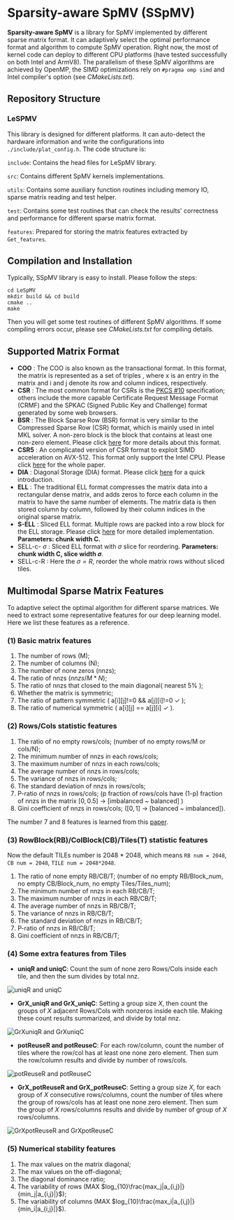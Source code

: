# Sparsity-aware SpMV (SSpMV)
**Sparsity-aware SpMV** is a library for SpMV implemented by different sparse matrix format.
It can adaptively select the optimal performance format and algorithm to compute SpMV operation.
Right now, the most of kernel code can deploy to different CPU platforms (have tested successfully on both Intel and ArmV8).
The parallelism of these SpMV algorithms are achieved by OpenMP, the SIMD optimizations rely on `#pragma omp simd` and Intel compiler's option (see *CMakeLists.txt*).

## Repository Structure


### LeSPMV
This library is designed for different platforms. It can auto-detect the hardware information and write the configurations into `./include/plat_config.h`. The code structure is:

`include`: Contains the head files for LeSpMV library. 

`src`: Contains different SpMV kernels implementations.

`utils`: Contains some auxiliary function routines including memory IO, sparse matrix reading and test helper.

`test`: Contains some test routines that can check the results' correctness and performance for different sparse matrix format.

`features`: Prepared for storing the matrix features extracted by `Get_features`.

## Compilation and Installation
Typically, SSpMV library is easy to install. Please follow the steps:
```
cd LeSpMV
mkdir build && cd build
cmake ..
make
```
Then you will get some test routines of different SpMV algorithms. If some compiling errors occur, please see *CMakeLists.txt* for compiling details.

## Supported Matrix Format
- **COO** : The COO is also known as the transactional format. In this format, the matrix is represented as a set of triples , where x is an entry in the matrix and i and j denote its row and column indices, respectively.
- **CSR** : The most common format for CSRs is the [PKCS #10](https://en.wikipedia.org/wiki/Certificate_signing_request) specification; others include the more capable Certificate Request Message Format (CRMF) and the SPKAC (Signed Public Key and Challenge) format generated by some web browsers.
- **BSR** : The Block Sparse Row (BSR) format is very similar to the Compressed Sparse Row (CSR) format, which is mainly used in intel MKL solver. A non-zero block is the block that contains at least one non-zero element. Please click [here](http://z-s.xyz/2019/04/20/Block-Compressed-Sparse-Row-BSR-Matrix-Format/) for more details about this format.
- **CSR5** : An complicated version of CSR format to exploit SIMD acceleration on AVX-512. This format only support the Intel CPU. Please click [here](https://arxiv.org/abs/1503.05032) for the whole paper.
- **DIA** : Diagonal Storage (DIA) format. Please click [here](https://phys.libretexts.org/Bookshelves/Mathematical_Physics_and_Pedagogy/Computational_Physics_(Chong)/08%3A_Sparse_Matrices/8.02%3A_Sparse_Matrix_Formats) for a quick introduction.
- **ELL** : The traditional ELL format compresses the matrix data into a rectangular dense matrix, and adds zeros to force each column in the matrix to have the same number of elements. The matrix data is then stored column by column, followed by their column indices in the original sparse matrix.
- **S-ELL** : Sliced ELL format. Multiple rows are packed into a row block for the ELL storage. Please click [here](https://library.eecs.utk.edu/storage/files/ut-eecs-14-727.pdf) for more detailed implementation. **Parameters: chunk width C.**
- SELL-c- $\sigma$ : Sliced ELL format with $\sigma$ slice for reordering. **Parameters: chunk width C, slice width $\sigma$**.
- SELL-c-R : Here the $\sigma=R$, reorder the whole matrix rows without sliced tiles.

## Multimodal Sparse Matrix Features
To adaptive select the optimal algorithm for different sparse matrices. We need to extract some representative features for our deep learning model. Here we list these features as a reference.
### (1) Basic matrix features
1. The number of rows (M);
2. The number of columns (N);
3. The number of none zeros (nnzs);
4. The ratio of nnzs ($nnzs/M*N$);
5. The ratio of nnzs that closed to the main diagonal( nearest 5% );
6. Whether the matrix is symmetric;
7. The ratio of pattern symmetric ( a[i][j]!=0 && a[j][i]!=0 &check; );
8. The ratio of numerical symmetric ( a[i][j] == a[j][i] &check; ).

### (2) Rows/Cols statistic features
1. The ratio of no empty rows/cols; (number of no empty rows/M or cols/N);
2. The minimum number of nnzs in each rows/cols;
3. The maximum number of nnzs in each rows/cols;
4. The average number of nnzs in rows/cols;
5. The variance of nnzs in rows/cols;
6. The standard deviation of nnzs in rows/cols;
7. P-ratio of nnzs in rows/cols; (p fraction of rows/cols have (1-p) fraction of nnzs in the matrix $[0, 0.5]$ -> [imbalanced ~ balanced] )
8. Gini coefficient of nnzs in rows/cols; ($[0, 1]$ -> [balanced ~ imbalanced]).

The number 7 and 8 features is learned from this [paper](https://dl.acm.org/doi/abs/10.1145/3572848.3577506).

### (3) RowBlock(RB)/ColBlock(CB)/Tiles(T) statistic features
Now the default TILEs number is 2048 * 2048, which means `RB num = 2048`, `CB num = 2048`, `TILE num = 2048*2048`.
1. The ratio of none empty RB/CB/T; (number of no empty RB/Block_num, no empty CB/Block_num, no empty Tiles/Tiles_num);
2. The minimum number of nnzs in each RB/CB/T;
3. The maximum number of nnzs in each RB/CB/T;
4. The average number of nnzs in RB/CB/T;
5. The variance of nnzs in RB/CB/T;
6. The standard deviation of nnzs in RB/CB/T;
7. P-ratio of nnzs in RB/CB/T; 
8. Gini coefficient of nnzs in RB/CB/T;

### (4) Some extra features from Tiles
- **uniqR and uniqC**: Count the sum of none zero Rows/Cols inside each tile, and then the sum divides by total nnz.

![uniqR and uniqC](https://github.com/lsl036/SSpMV/blob/master/img-folder/uniqR-C.png)

- **GrX_uniqR and GrX_uniqC**: Setting a group size *X*, then count the groups of *X* adjacent Rows/Cols with nonzeros inside each tile. Making these count results summarized, and divide by total nnz.

![GrXuniqR and GrXuniqC](https://github.com/lsl036/SSpMV/blob/master/img-folder/GrX_uniqR-C.png)

- **potReuseR and potReuseC**: For each row/column, count the number of tiles where the row/col has at least one none zero element. Then sum the row/column results and divide by number of rows/cols.

![potReuseR and potReuseC](https://github.com/lsl036/SSpMV/blob/master/img-folder/potReuseR-C.png)

- **GrX_potReuseR and GrX_potReuseC**: Setting a group size *X*, for each group of *X* consecutive rows/columns, count the number of tiles where the group of rows/cols has at least one none zero element. Then sum the group of *X* rows/columns results and divide by number of group of *X* rows/columns.

![GrXpotReuseR and GrXpotReuseC](https://github.com/lsl036/SSpMV/blob/master/img-folder/GrX_potReuseR-C.png)

### (5) Numerical stability features
1. The max values on the matrix diagonal;
2. The max values on the off-diagonal;
3. The diagonal dominance ratio;
4. The variability of rows (MAX $log_{10}\frac{max_j|a_{i,j}|}{min_j|a_{i,j}|}$);
5. The variability of columns (MAX $log_{10}\frac{max_i|a_{i,j}|}{min_i|a_{i,j}|}$).